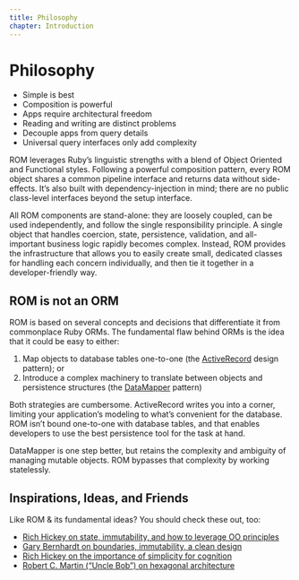 ```yaml
---
title: Philosophy
chapter: Introduction
---
```


# Philosophy

* Simple is best
* Composition is powerful
* Apps require architectural freedom
* Reading and writing are distinct problems
* Decouple apps from query details
* Universal query interfaces only add complexity

ROM leverages Ruby’s linguistic strengths with a blend of Object Oriented and
Functional styles. Following a powerful composition pattern, every ROM object
shares a common pipeline interface and returns data without side-effects. It’s
also built with dependency-injection in mind; there are no public class-level
interfaces beyond the setup interface.

All ROM components are stand-alone: they are loosely coupled, can be used
independently, and follow the single responsibility principle. A single object
that handles coercion, state, persistence, validation, and all-important
business logic rapidly becomes complex. Instead, ROM provides the infrastructure
that allows you to easily create small, dedicated classes for handling each
concern individually, and then tie it together in a developer-friendly way.

## ROM is not an ORM

ROM is based on several concepts and decisions that differentiate it from
commonplace Ruby ORMs. The fundamental flaw behind ORMs is the idea that it
could be easy to either:

1. Map objects to database tables one-to-one (the
   [ActiveRecord](https://en.wikipedia.org/wiki/Active_record_pattern) design
   pattern); or
2. Introduce a complex machinery to translate between objects and persistence
   structures (the
   [DataMapper](https://en.wikipedia.org/wiki/Data_mapper_pattern) pattern)

Both strategies are cumbersome. ActiveRecord writes you into a corner, limiting
your application’s modeling to what’s convenient for the database. ROM isn’t
bound one-to-one with database tables, and that enables developers to use the
best persistence tool for the task at hand.

DataMapper is one step better, but retains the complexity and ambiguity of
managing mutable objects. ROM bypasses that complexity by working statelessly.

## Inspirations, Ideas, and Friends

Like ROM & its fundamental ideas? You should check these out, too:

* [Rich Hickey on state, immutability, and how to leverage OO principles](http://www.infoq.com/presentations/Are-We-There-Yet-Rich-Hickey)
* [Gary Bernhardt on boundaries, immutability, a clean design](https://www.youtube.com/watch?v=yTkzNHF6rMs)
* [Rich Hickey on the importance of simplicity for cognition](https://www.youtube.com/watch?v=rI8tNMsozo0)
* [Robert C. Martin (“Uncle Bob”) on hexagonal architecture](https://www.youtube.com/watch?v=WpkDN78P884)
